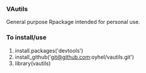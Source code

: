 ### VAutils 

General purpose Rpackage intended for personal use.

### To install/use
1. install.packages('devtools')
2. install_github('git@github.com:oyhel/vautils.git')
3. library(vautils)
